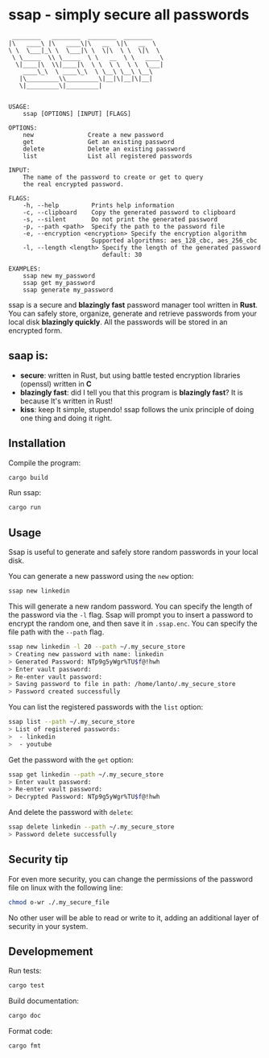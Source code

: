 # ssap - simply secure all passwords

```
 ________   ________  ________  ________
|\   ____\ |\   ____\|\   __  \|\   __  \
\ \  \___|_\ \  \___|\ \  \|\  \ \  \|\  \
 \ \_____  \\ \_____  \ \   __  \ \   ____\
  \|____|\  \\|____|\  \ \  \ \  \ \  \___|
    ____\_\  \ ____\_\  \ \__\ \__\ \__\
   |\_________\\_________\|__|\|__|\|__|
   \|_________\|_________|


USAGE:
    ssap [OPTIONS] [INPUT] [FLAGS]

OPTIONS:
    new               Create a new password
    get               Get an existing password
    delete            Delete an existing password
    list              List all registered passwords

INPUT:
    The name of the password to create or get to query
    the real encrypted password.

FLAGS:
    -h, --help         Prints help information
    -c, --clipboard    Copy the generated password to clipboard
    -s, --silent       Do not print the generated password
    -p, --path <path>  Specify the path to the password file
    -e, --encryption <encryption> Specify the encryption algorithm
                       Supported algorithms: aes_128_cbc, aes_256_cbc
    -l, --length <length> Specify the length of the generated password
                          default: 30

EXAMPLES:
    ssap new my_password
    ssap get my_password
    ssap generate my_password
```

ssap is a secure and **blazingly fast** password manager tool written in **Rust**.
You can safely store, organize, generate and retrieve passwords from your
local disk **blazingly quickly**. All the passwords will be stored in an encrypted form.

## saap is:

- **secure**: written in Rust, but using battle tested encryption libraries (openssl) written in **C**
- **blazingly fast**: did I tell you that this program is **blazingly fast**? It is because It's written in Rust!
- **kiss**: keep It simple, stupendo! ssap follows the unix principle of doing one thing and doing it right.

## Installation
Compile the program:
```bash
cargo build
```
Run ssap:
```bash
cargo run
```

## Usage
Ssap is useful to generate and safely store random passwords in your local disk.

You can generate a new password using the `new` option:
```bash
ssap new linkedin
```
This will generate a new random password. You can specify the length of the password
via the `-l` flag. Ssap will prompt you to insert a password to encrypt the random
one, and then save it in `.ssap.enc`. You can specify the file path with the `--path` flag.
```bash
ssap new linkedin -l 20 --path ~/.my_secure_store
> Creating new password with name: linkedin
> Generated Password: NTp9g5yWgr%TU$f@!hwh
> Enter vault password:
> Re-enter vault password:
> Saving password to file in path: /home/lanto/.my_secure_store
> Password created successfully
```
You can list the registered passwords with the `list` option:
```bash
ssap list --path ~/.my_secure_store
> List of registered passwords:
>  - linkedin
>  - youtube
```
Get the password with the `get` option:
```bash
ssap get linkedin --path ~/.my_secure_store
> Enter vault password:
> Re-enter vault password:
> Decrypted Password: NTp9g5yWgr%TU$f@!hwh
```
And delete the password with `delete`:
```bash
ssap delete linkedin --path ~/.my_secure_store
> Password delete successfully
```

## Security tip
For even more security, you can change the permissions of the password file
on linux with the following line:
```bash
chmod o-wr ./.my_secure_file
```
No other user will be able to read or write to it, adding an
additional layer of security in your system.

## Developmement
Run tests:
```bash
cargo test
```
Build documentation:
```bash
cargo doc
```
Format code:
```bash
cargo fmt
```
